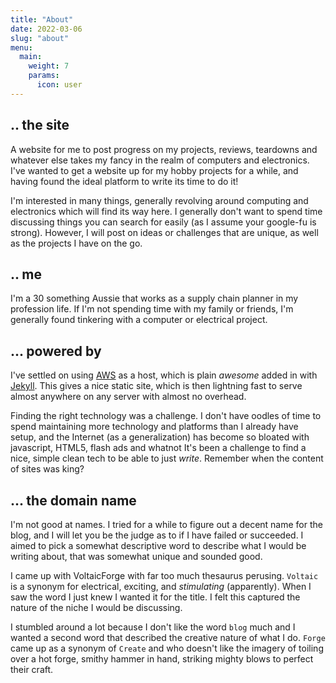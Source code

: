 ```yaml
---
title: "About"
date: 2022-03-06
slug: "about"
menu:
  main:
    weight: 7
    params:
      icon: user
---
```


## .. the site

A website for me to post progress on my projects, reviews, teardowns and whatever else takes my fancy in the realm of computers and electronics.  I've wanted to get a website up for my hobby projects for a while, and having found the ideal platform to write its time to do it!

I'm interested in many things, generally revolving around computing and electronics which will find its way here.  I generally don't want to spend time discussing things you can search for easily (as I assume your google-fu is strong).  However, I will post on ideas or challenges that are unique, as well as the projects I have on the go.

## .. me

I'm a 30 something Aussie that works as a supply chain planner in my profession life.  If I'm not spending time with my family or friends, I'm generally found tinkering with a computer or electrical project.

## ... powered by

I've settled on using [AWS][AWS] as a host, which is plain _awesome_ added in with [Jekyll][Jekyll].  This gives a nice static site, which is then lightning fast to serve almost anywhere on any server with almost no overhead.

Finding the right technology was a challenge.  I don't have oodles of time to spend maintaining more technology and platforms than I already have setup, and the Internet (as a generalization) has become so bloated with javascript, HTML5, flash ads and whatnot It's been a challenge to find a nice, simple clean tech to be able to just _write_.  Remember when the content of sites was king?

## ... the domain name

I'm not good at names.  I tried for a while to figure out a decent name for the blog, and I will let you be the judge as to if I have failed or succeeded.  I aimed to pick a somewhat descriptive word to describe what I would be writing about, that was somewhat unique and sounded good.

I came up with VoltaicForge with far too much thesaurus perusing.  ``Voltaic`` is a synonym for electrical, exciting, and _stimulating_ (apparently).  When I saw the word I just knew I wanted it for the title.  I felt this captured the nature of the niche I would be discussing.

I stumbled around a lot because I don't like the word ``blog`` much and I wanted a second word that described the creative nature of what I do.  ``Forge`` came up as a synonym of ``Create`` and who doesn't like the imagery of toiling over a hot forge, smithy hammer in hand, striking mighty blows to perfect their craft.

[AWS]: https://aws.amazon.com/
[Jekyll]: https://jekyllrb.com/
